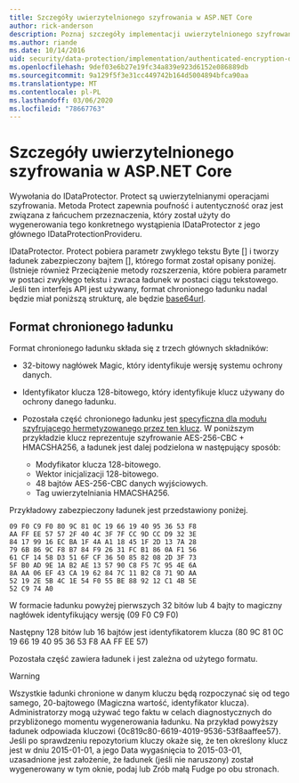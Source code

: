 ```yaml
---
title: Szczegóły uwierzytelnionego szyfrowania w ASP.NET Core
author: rick-anderson
description: Poznaj szczegóły implementacji uwierzytelnionego szyfrowania ASP.NET Core ochrony danych.
ms.author: riande
ms.date: 10/14/2016
uid: security/data-protection/implementation/authenticated-encryption-details
ms.openlocfilehash: 9def03e6b27e19fc34a839e923d6152e086889db
ms.sourcegitcommit: 9a129f5f3e31cc449742b164d5004894bfca90aa
ms.translationtype: MT
ms.contentlocale: pl-PL
ms.lasthandoff: 03/06/2020
ms.locfileid: "78667763"
---
```

# <a name="authenticated-encryption-details-in-aspnet-core"></a>Szczegóły uwierzytelnionego szyfrowania w ASP.NET Core

<a name="data-protection-implementation-authenticated-encryption-details"></a>

Wywołania do IDataProtector. Protect są uwierzytelnianymi operacjami szyfrowania. Metoda Protect zapewnia poufność i autentyczność oraz jest związana z łańcuchem przeznaczenia, który został użyty do wygenerowania tego konkretnego wystąpienia IDataProtector z jego głównego IDataProtectionProvideru.

IDataProtector. Protect pobiera parametr zwykłego tekstu Byte [] i tworzy ładunek zabezpieczony bajtem [], którego format został opisany poniżej. (Istnieje również Przeciążenie metody rozszerzenia, które pobiera parametr w postaci zwykłego tekstu i zwraca ładunek w postaci ciągu tekstowego. Jeśli ten interfejs API jest używany, format chronionego ładunku nadal będzie miał poniższą strukturę, ale będzie [base64url](https://tools.ietf.org/html/rfc4648#section-5).

## <a name="protected-payload-format"></a>Format chronionego ładunku

Format chronionego ładunku składa się z trzech głównych składników:

* 32-bitowy nagłówek Magic, który identyfikuje wersję systemu ochrony danych.

* Identyfikator klucza 128-bitowego, który identyfikuje klucz używany do ochrony danego ładunku.

* Pozostała część chronionego ładunku jest [specyficzna dla modułu szyfrującego hermetyzowanego przez ten klucz](xref:security/data-protection/implementation/subkeyderivation#data-protection-implementation-subkey-derivation). W poniższym przykładzie klucz reprezentuje szyfrowanie AES-256-CBC + HMACSHA256, a ładunek jest dalej podzielona w następujący sposób:
  * Modyfikator klucza 128-bitowego.
  * Wektor inicjalizacji 128-bitowego.
  * 48 bajtów AES-256-CBC danych wyjściowych.
  * Tag uwierzytelniania HMACSHA256.

Przykładowy zabezpieczony ładunek jest przedstawiony poniżej.

```
09 F0 C9 F0 80 9C 81 0C 19 66 19 40 95 36 53 F8
AA FF EE 57 57 2F 40 4C 3F 7F CC 9D CC D9 32 3E
84 17 99 16 EC BA 1F 4A A1 18 45 1F 2D 13 7A 28
79 6B 86 9C F8 B7 84 F9 26 31 FC B1 86 0A F1 56
61 CF 14 58 D3 51 6F CF 36 50 85 82 08 2D 3F 73
5F B0 AD 9E 1A B2 AE 13 57 90 C8 F5 7C 95 4E 6A
8A AA 06 EF 43 CA 19 62 84 7C 11 B2 C8 71 9D AA
52 19 2E 5B 4C 1E 54 F0 55 BE 88 92 12 C1 4B 5E
52 C9 74 A0
```

W formacie ładunku powyżej pierwszych 32 bitów lub 4 bajty to magiczny nagłówek identyfikujący wersję (09 F0 C9 F0)

Następny 128 bitów lub 16 bajtów jest identyfikatorem klucza (80 9C 81 0C 19 66 19 40 95 36 53 F8 AA FF EE 57)

Pozostała część zawiera ładunek i jest zależna od użytego formatu.

> [!WARNING]
> Wszystkie ładunki chronione w danym kluczu będą rozpoczynać się od tego samego, 20-bajtowego (Magiczna wartość, identyfikator klucza). Administratorzy mogą używać tego faktu w celach diagnostycznych do przybliżonego momentu wygenerowania ładunku. Na przykład powyższy ładunek odpowiada kluczowi {0c819c80-6619-4019-9536-53f8aaffee57}. Jeśli po sprawdzeniu repozytorium kluczy okaże się, że ten określony klucz jest w dniu 2015-01-01, a jego Data wygaśnięcia to 2015-03-01, uzasadnione jest założenie, że ładunek (jeśli nie naruszony) został wygenerowany w tym oknie, podaj lub Zrób małą Fudge po obu stronach.
